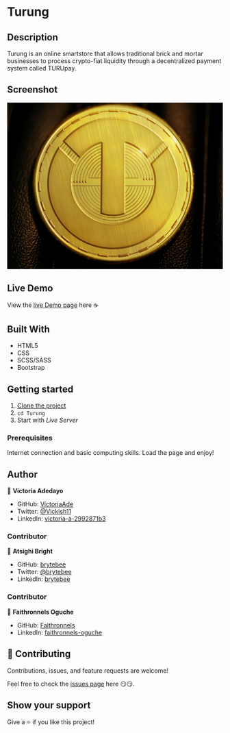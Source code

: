 # Turung

## Description

Turung is an online smartstore that allows traditional brick and mortar businesses to process crypto-fiat liquidity through a decentralized payment system called TURUpay.

## Screenshot

![Turung Coin](./assets/images/gold-circle.jpg)

## Live Demo

View the [live Demo page](http://www.turung.io/) here ☕

## Built With

- HTML5
- CSS
- SCSS/SASS
- Bootstrap

## Getting started

1. [Clone the project](https://github.com/VictoriaAde/Turung.git)
2. `cd Turung`
3. Start with _Live Server_

### Prerequisites

Internet connection and basic computing skills.
Load the page and enjoy!

## Author

👤 **Victoria Adedayo**

- GitHub: [VictoriaAde](https://github.com/VictoriaAde)
- Twitter: [@Vickish11](https://twitter.com/Vickish11)
- LinkedIn: [victoria-a-2992871b3](https://www.linkedin.com/in/victoria-adedayo)

### Contributor

👤 **Atsighi Bright**

- GitHub: [brytebee](https://github.com/brytebee)
- Twitter: [@brytebee](https://twitter.com/brytebee)
- LinkedIn: [brytebee](https://www.linkedin.com/in/brytebee/)

### Contributor

👤 **Faithronnels Oguche**

- GitHub: [Faithronnels](https://github.com/faithronnels)
- LinkedIn: [faithronnels-oguche](https://www.linkedin.com/in/faithronnels-oguche-6113b7153/)

## 🤝 Contributing

Contributions, issues, and feature requests are welcome!

Feel free to check the [issues page](https://github.com/VictoriaAde/Turung/issues) here 😏😏.

## Show your support

Give a ⭐️ if you like this project!
